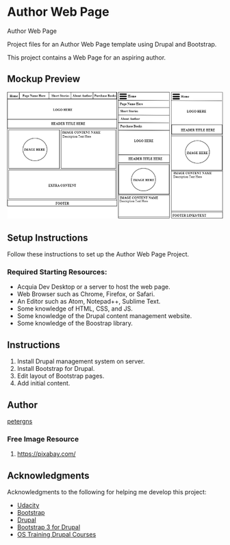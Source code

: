 # Author Web Page
Author Web Page

Project files for an Author Web Page template using Drupal and Bootstrap.

This project contains a Web Page for an aspiring author. 

## Mockup Preview
![Image of Output](https://github.com/petergns/author-web-page/blob/master/Page%20Style%20Templates1.png)

## Setup Instructions
Follow these instructions to set up the Author Web Page Project.

### Required Starting Resources:
* Acquia Dev Desktop or a server to host the web page.
* Web Browser such as Chrome, Firefox, or Safari.
* An Editor such as Atom, Notepad++, Sublime Text.
* Some knowledge of HTML, CSS, and JS.
* Some knowledge of the Drupal content management website.
* Some knowledge of the Boostrap library.

## Instructions

1. Install Drupal management system on server.
2. Install Bootstrap for Drupal.
3. Edit layout of Bootstrap pages.
4. Add initial content.

## Author
[petergns](https://github.com/petergns)

### Free Image Resource
1. https://pixabay.com/

## Acknowledgments
Acknowledgments to the following for helping me develop this project:
* [Udacity](https://www.udacity.com/)
* [Bootstrap](https://getbootstrap.com/)
* [Drupal](https://www.drupal.org/home)
* [Bootstrap 3 for Drupal](https://www.drupal.org/project/bootstrap)
* [OS Training Drupal Courses](https://www.ostraining.com/)


